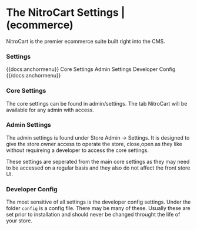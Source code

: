 # The NitroCart Settings | (ecommerce)

NitroCart is the premier ecommerce suite built right into the CMS.

### Settings
{{docs:anchormenu}}
	Core Settings
	Admin Settings
	Developer Config
{{/docs:anchormenu}}

</div><div class="doc_content">

### Core Settings
The core settings can be found in admin/settings. The tab NitroCart will be available for any admin with access.


### Admin Settings
The admin settings is found under Store Admin &rarr; Settings. It is designed to give the store owner access to operate the store, close,open as they like without requireing a developer to access the core settings. 

These settings are seperated from the main core settings as they may need to be accessed on a regular basis and they also do not affect the front store UI.


### Developer Config
The most sensitive of all settings is the developer config settings. Under the folder `config` is a config file. There may be many of these. Usually these are set prior to installation and should never be changed throught the life of your store. 